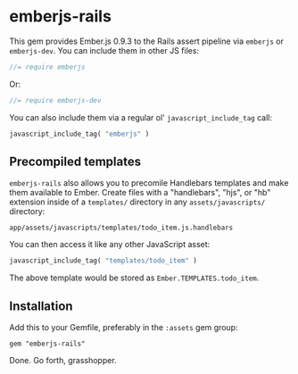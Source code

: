# emberjs-rails

This gem provides Ember.js 0.9.3 to the Rails assert pipeline via `emberjs` or `emberjs-dev`. You can include them in other JS files:

```js
//= require emberjs
```

Or:

```js
//= require emberjs-dev
```

You can also include them via a regular ol' `javascript_include_tag` call:

```ruby
javascript_include_tag( "emberjs" )
```

## Precompiled templates

`emberjs-rails` also allows you to precomile Handlebars templates and make them available to Ember. Create files with a "handlebars", "hjs", or "hb" extension inside of a `templates/` directory in any `assets/javascripts/` directory:

```
app/assets/javascripts/templates/todo_item.js.handlebars
```

You can then access it like any other JavaScript asset:

```ruby
javascript_include_tag( "templates/todo_item" )
```

The above template would be stored as `Ember.TEMPLATES.todo_item`.

## Installation

Add this to your Gemfile, preferably in the `:assets` gem group:

    gem "emberjs-rails"

Done. Go forth, grasshopper.

